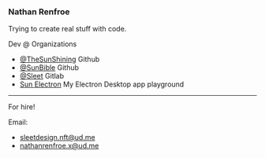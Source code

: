 ### Nathan Renfroe

Trying to create real stuff with code.

Dev @ Organizations
- [@TheSunShining](https://github.com/the-sunshining) Github
- [@SunBible](https://github.com/SunBible-dev) Github
- [@Sleet](https://gitlab.com/sleet-dev) Gitlab
- [Sun Electron](https://github.com/sun-electron) My Electron Desktop app playground

---

For hire!


Email:
- sleetdesign.nft@ud.me
- nathanrenfroe.x@ud.me
